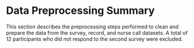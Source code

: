# Data Preprocessing Summary
This section describes the preprocessing steps performed to clean and prepare the data from the survey, record, and nurse call datasets. A total of 12 participants who did not respond to the second survey were excluded.


